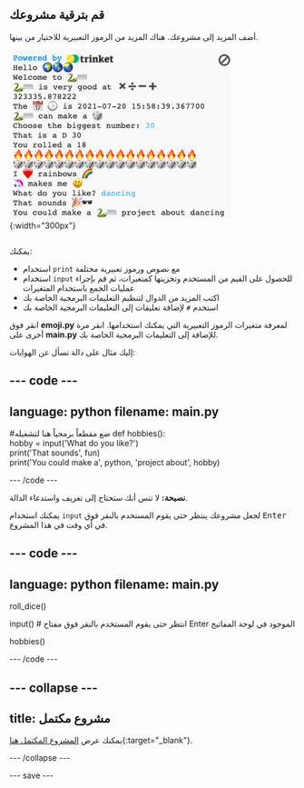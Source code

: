 ## قم بترقية مشروعك

<div style="display: flex; flex-wrap: wrap">
<div style="flex-basis: 200px; flex-grow: 1; margin-right: 15px;">
أضف المزيد إلى مشروعك. هناك المزيد من الرموز التعبيرية للاختيار من بينها.
  </div>
<div>

![مشروع أطول في منطقة الإخراج به مزيد من النص والرموز التعبيرية والمدخلات.](images/upgrade_ideas.png){:width="300px"}

</div>
</div>

يمكنك:
+ استخدام `print` مع نصوص ورموز تعبيرية مختلفة
+ استخدام `input` للحصول على القيم من المستخدم وتخزينها كمتغيرات، ثم قم بإجراء عمليات الجمع باستخدام المتغيرات
+ اكتب المزيد من الدوال لتنظيم التعليمات البرمجية الخاصة بك
+ استخدم `#` لإضافة تعليقات إلى التعليمات البرمجية الخاصة بك

انقر فوق **emoji.py** لمعرفة متغيرات الرموز التعبيرية التي يمكنك استخدامها. انقر مرة أخرى على **main.py** للإضافة إلى التعليمات البرمجية الخاصة بك.

إليك مثال على دالة تسأل عن الهوايات:

--- code ---
---
language: python
filename: main.py
---

#ضع مقطعاً برمجياً هنا لتشغيله
def hobbies():   
  hobby = input('What do you like?')   
  print('That sounds', fun)   
  print('You could make a', python, 'project about', hobby)

--- /code ---

**نصيحة:** لا تنس أنك ستحتاج إلى تعريف واستدعاء الدالة.

يمكنك استخدام `input` لجعل مشروعك ينتظر حتى يقوم المستخدم بالنقر فوق <kbd>Enter</kbd> في أي وقت في هذا المشروع.

--- code ---
---
language: python
filename: main.py
---

roll_dice()

input() # انتظر حتى يقوم المستخدم بالنقر فوق مفتاح Enter الموجود في لوحة المفاتيح

hobbies()

--- /code ---


--- collapse ---
---
title: مشروع مكتمل
---

يمكنك عرض [المشروع المكتمل هنا](https://trinket.io/embed/python/da030a5843){:target="_blank"}.

--- /collapse ---

--- save ---
